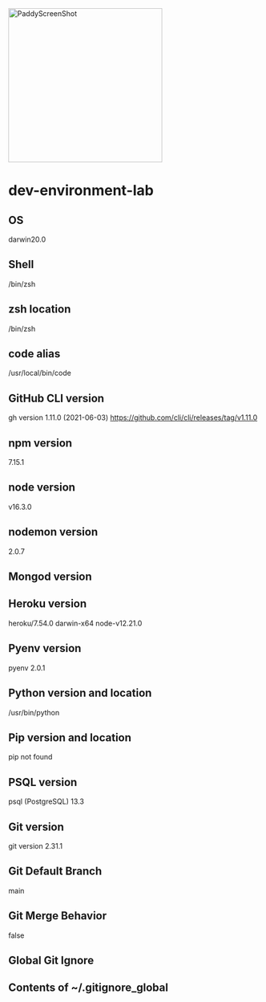 <img width="307" alt="PaddyScreenShot" src="https://user-images.githubusercontent.com/48849188/121278955-8658b500-c888-11eb-850f-164b3fb75aef.png">

# dev-environment-lab

## OS

darwin20.0

## Shell

/bin/zsh

## zsh location

/bin/zsh

## code alias

/usr/local/bin/code

## GitHub CLI version

gh version 1.11.0 (2021-06-03)
https://github.com/cli/cli/releases/tag/v1.11.0

## npm version

7.15.1

## node version

v16.3.0

## nodemon version

2.0.7

## Mongod version


## Heroku version

heroku/7.54.0 darwin-x64 node-v12.21.0

## Pyenv version

pyenv 2.0.1

## Python version and location


/usr/bin/python

## Pip version and location


pip not found

## PSQL version

psql (PostgreSQL) 13.3

## Git version

git version 2.31.1

## Git Default Branch

main

## Git Merge Behavior

false

## Global Git Ignore


## Contents of ~/.gitignore_global


